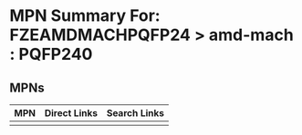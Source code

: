 



# MPN Summary For: FZEAMDMACHPQFP24 > amd-mach : PQFP240

## MPNs
  

|MPN|Direct Links|Search Links|
| :--- | :--- | :--- |
||||
